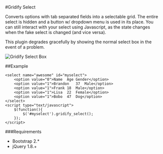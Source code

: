 #Gridify Select

Converts options with tab separated fields into a selectable grid. The entire select is hidden and a button w/ dropdown menu is used in its place. You can still interact with your select using Javascript, as the state changes when the fake select is changed (and vice versa). 

This plugin degrades gracefully by showing the normal select box in the event of a problem.

![Gridify Select Box](http://i.imgur.com/or8vmpb.png)

##Example

    <select name="awesome" id="myselect">
        <option value="0">Name  Age Gender</option>
        <option value="1">Brandon   37  Male</option>
        <option value="1">Frank 18  Male</option>
        <option value="1">Lisa  22  Female</option>
        <option value="1">Bobo  47  Dog</option>
    </select>
    <script type="text/javascript">
        $(function(){
            $('#myselect').gridify_select();
        });
    </script>


###Requirements

- Bootstrap 2.*
- jQuery 1.8.+